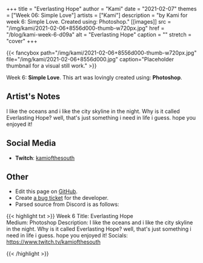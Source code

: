 +++
title =       "Everlasting Hope"
author =      "Kami"
date =        "2021-02-07"
themes =      ["Week 06: Simple Love"]
artists =     ["Kami"]
description = "by Kami for week 6: Simple Love. Created using: Photoshop."
[[images]]
      src = "/img/kami/2021-02-06+8556d000-thumb-w720px.jpg"
      href = "/blog/kami-week-6-d09a"
      alt = "Everlasting Hope"
      caption = ""
      stretch = "cover"
+++

{{< fancybox path="/img/kami/2021-02-06+8556d000-thumb-w720px.jpg" file="/img/kami/2021-02-06+8556d000.jpg" caption="Placeholder thumbnail for a visual still work." >}}


Week 6: **Simple Love**. This art was lovingly created using: **Photoshop**.

## Artist's Notes

I like the oceans and i like the city skyline in the night. Why is it called Everlasting Hope? well, that's just something i need in life i guess. hope you enjoyed it!

## Social Media

- **Twitch**: <a href='https://twitch.tv/kamiofthesouth' target='_blank'>kamiofthesouth</a>

## Other

- Edit this page on [GitHub](https://github.com/teaminkling/web-refresh/edit/main/content/blog/kami-week-6-d09a.md).
- Create [a bug ticket](https://github.com/teaminkling/web-refresh/issues/new?assignees=&labels=bug&template=problem-report.md&title=) for the developer.
- Parsed source from Discord is as follows:

{{< highlight txt >}}
Week 6
Title: Everlasting Hope                                                                                                                           
Medium: Photoshop
Description: I like the oceans and i like the city skyline in the night. Why is it called Everlasting Hope? well, that's just something i need in life i guess. hope you enjoyed it!
Socials: https://www.twitch.tv/kamiofthesouth


{{< /highlight >}}